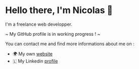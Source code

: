 # Hello there, I'm Nicolas 👋
I'm a freelance web developper.

~ My GitHub profile is in working progress ! ~

You can contact me and find more informations about me on :

- 🌍 My own [website](https://nicolas-deleforge.fr)
- 🇱 My Linkedin [profile](https://www.linkedin.com/in/nicolasdeleforge/)
